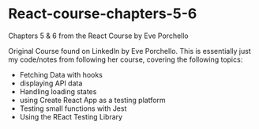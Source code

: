 # React-course-chapters-5-6
Chapters 5 &amp; 6 from the React Course by Eve Porchello

Original Course found on LinkedIn by Eve Porchello.
This is essentially just my code/notes from following her course, covering the following topics:

- Fetching Data with hooks
- displaying API data
- Handling loading states
- using Create React App as a testing platform
- Testing small functions with Jest
- Using the REact Testing Library
